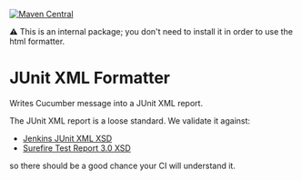 [![Maven Central](https://img.shields.io/maven-central/v/io.cucumber/junit-xml-formatter.svg?label=Maven%20Central)](https://search.maven.org/search?q=g:%22io.cucumber%22%20AND%20a:%22junit-xml-formatter%22)

⚠️ This is an internal package; you don't need to install it in order to use the html formatter.

JUnit XML Formatter
===================

Writes Cucumber message into a JUnit XML report. 

The JUnit XML report is a loose standard. We validate it against:

 * [Jenkins JUnit XML XSD](./jenkins-junit.xsd)
 * [Surefire Test Report 3.0 XSD](./surefire-test-report-3.0.xsd)

so there should be a good chance your CI will understand it.